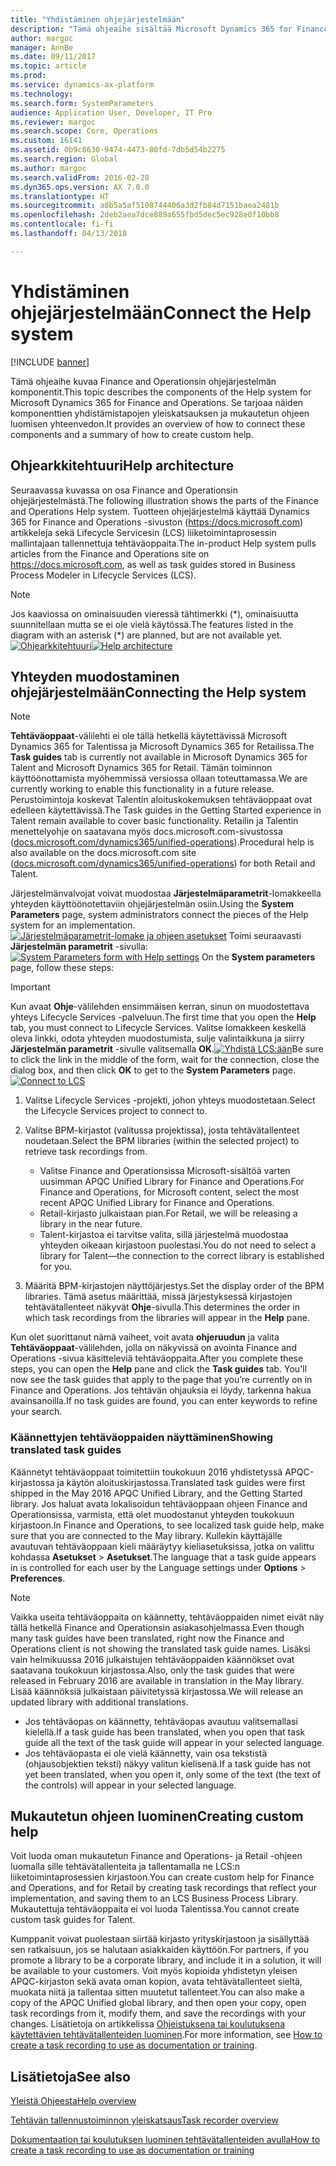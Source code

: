 ```yaml
---
title: "Yhdistäminen ohjejärjestelmään"
description: "Tämä ohjeaihe sisältää Microsoft Dynamics 365 for Finance and Operations -ohjejärjestelmän komponenttien kuvauksen, niiden yhdistämistapojen yleiskatsauksen ja mukautetun ohjeen yhteenvedon."
author: margoc
manager: AnnBe
ms.date: 09/11/2017
ms.topic: article
ms.prod: 
ms.service: dynamics-ax-platform
ms.technology: 
ms.search.form: SystemParameters
audience: Application User, Developer, IT Pro
ms.reviewer: margoc
ms.search.scope: Core, Operations
ms.custom: 16141
ms.assetid: 0b9c8630-9474-4473-80fd-7db5d54b2275
ms.search.region: Global
ms.author: margoc
ms.search.validFrom: 2016-02-28
ms.dyn365.ops.version: AX 7.0.0
ms.translationtype: HT
ms.sourcegitcommit: a8b5a5af5108744406a3d2fb84d7151baea2481b
ms.openlocfilehash: 2deb2aea7dce889a655fbd5dec5ec928e0f10bb8
ms.contentlocale: fi-fi
ms.lasthandoff: 04/13/2018

---
```


# <a name="connect-the-help-system"></a><span data-ttu-id="69b6e-103">Yhdistäminen ohjejärjestelmään</span><span class="sxs-lookup"><span data-stu-id="69b6e-103">Connect the Help system</span></span>

[!INCLUDE [banner](../includes/banner.md)]

<span data-ttu-id="69b6e-104">Tämä ohjeaihe kuvaa Finance and Operationsin ohjejärjestelmän komponentit.</span><span class="sxs-lookup"><span data-stu-id="69b6e-104">This topic describes the components of the Help system for Microsoft Dynamics 365 for Finance and Operations.</span></span> <span data-ttu-id="69b6e-105">Se tarjoaa näiden komponenttien yhdistämistapojen yleiskatsauksen ja mukautetun ohjeen luomisen yhteenvedon.</span><span class="sxs-lookup"><span data-stu-id="69b6e-105">It provides an overview of how to connect these components and a summary of how to create custom help.</span></span> 

## <a name="help-architecture"></a><span data-ttu-id="69b6e-106">Ohjearkkitehtuuri</span><span class="sxs-lookup"><span data-stu-id="69b6e-106">Help architecture</span></span>
<span data-ttu-id="69b6e-107">Seuraavassa kuvassa on osa Finance and Operationsin ohjejärjestelmästä.</span><span class="sxs-lookup"><span data-stu-id="69b6e-107">The following illustration shows the parts of the Finance and Operations Help system.</span></span> <span data-ttu-id="69b6e-108">Tuotteen ohjejärjestelmä käyttää Dynamics 365 for Finance and Operations -sivuston (https://docs.microsoft.com) artikkeleja sekä Lifecycle Servicesin (LCS) liiketoimintaprosessin mallintajaan tallennettuja tehtäväoppaita.</span><span class="sxs-lookup"><span data-stu-id="69b6e-108">The in-product Help system pulls articles from the Finance and Operations site on https://docs.microsoft.com, as well as task guides stored in Business Process Modeler in Lifecycle Services (LCS).</span></span> 
> [!NOTE]
> <span data-ttu-id="69b6e-109">Jos kaaviossa on ominaisuuden vieressä tähtimerkki (\*), ominaisuutta suunnitellaan mutta se ei ole vielä käytössä.</span><span class="sxs-lookup"><span data-stu-id="69b6e-109">The features listed in the diagram with an asterisk (\*) are planned, but are not available yet.</span></span> <span data-ttu-id="69b6e-110">[![Ohjearkkitehtuuri](./media/help-architecture.png)](./media/help-architecture.png)</span><span class="sxs-lookup"><span data-stu-id="69b6e-110">[![Help architecture](./media/help-architecture.png)](./media/help-architecture.png)</span></span>


## <a name="connecting-the-help-system"></a><span data-ttu-id="69b6e-111">Yhteyden muodostaminen ohjejärjestelmään</span><span class="sxs-lookup"><span data-stu-id="69b6e-111">Connecting the Help system</span></span>
> [!NOTE]
> <span data-ttu-id="69b6e-112">**Tehtäväoppaat**-välilehti ei ole tällä hetkellä käytettävissä Microsoft Dynamics 365 for Talentissa ja Microsoft Dynamics 365 for Retailissa.</span><span class="sxs-lookup"><span data-stu-id="69b6e-112">The **Task guides** tab is currently not available in Microsoft Dynamics 365 for Talent and Microsoft Dynamics 365 for Retail.</span></span> <span data-ttu-id="69b6e-113">Tämän toiminnon käyttöönottamista myöhemmissä versiossa ollaan toteuttamassa.</span><span class="sxs-lookup"><span data-stu-id="69b6e-113">We are currently working to enable this functionality in a future release.</span></span> <span data-ttu-id="69b6e-114">Perustoimintoja koskevat Talentin aloituskokemuksen tehtäväoppaat ovat edelleen käytettävissä.</span><span class="sxs-lookup"><span data-stu-id="69b6e-114">The Task guides in the Getting Started experience in Talent remain available to cover basic functionality.</span></span> <span data-ttu-id="69b6e-115">Retailin ja Talentin menettelyohje on saatavana myös docs.microsoft.com-sivustossa ([docs.microsoft.com/dynamics365/unified-operations](../../index.md)).</span><span class="sxs-lookup"><span data-stu-id="69b6e-115">Procedural help is also available on the docs.microsoft.com site ([docs.microsoft.com/dynamics365/unified-operations](../../index.md)) for both Retail and Talent.</span></span>


<span data-ttu-id="69b6e-116">Järjestelmänvalvojat voivat muodostaa **Järjestelmäparametrit**-lomakkeella yhteyden käyttöönotettaviin ohjejärjestelmän osiin.</span><span class="sxs-lookup"><span data-stu-id="69b6e-116">Using the **System Parameters** page, system administrators connect the pieces of the Help system for an implementation.</span></span> <span data-ttu-id="69b6e-117">[![Järjestelmäparametrit-lomake ja ohjeen asetukset](./media/system-parameters_ops-1024x437.png)](./media/system-parameters_ops.png) Toimi seuraavasti **Järjestelmän parametrit** -sivulla:</span><span class="sxs-lookup"><span data-stu-id="69b6e-117">[![System Parameters form with Help settings](./media/system-parameters_ops-1024x437.png)](./media/system-parameters_ops.png) On the **System parameters** page, follow these steps:</span></span>

> [!IMPORTANT]
> <span data-ttu-id="69b6e-118">Kun avaat **Ohje**-välilehden ensimmäisen kerran, sinun on muodostettava yhteys Lifecycle Services -palveluun.</span><span class="sxs-lookup"><span data-stu-id="69b6e-118">The first time that you open the **Help** tab, you must connect to Lifecycle Services.</span></span> <span data-ttu-id="69b6e-119">Valitse lomakkeen keskellä oleva linkki, odota yhteyden muodostumista, sulje valintaikkuna ja siirry **Järjestelmän parametrit** -sivulle valitsemalla **OK**.[![Yhdistä LCS:ään](./media/connect-to-lcs-crop-1024x365.png "Yhdistä LCS:ään")](./media/connect-to-lcs-crop.png)</span><span class="sxs-lookup"><span data-stu-id="69b6e-119">Be sure to click the link in the middle of the form, wait for the connection, close the dialog box, and then click **OK** to get to the **System Parameters** page.[![Connect to LCS](./media/connect-to-lcs-crop-1024x365.png "Connect to LCS")](./media/connect-to-lcs-crop.png)</span></span>

1.  <span data-ttu-id="69b6e-120">Valitse Lifecycle Services -projekti, johon yhteys muodostetaan.</span><span class="sxs-lookup"><span data-stu-id="69b6e-120">Select the Lifecycle Services project to connect to.</span></span>
2.  <span data-ttu-id="69b6e-121">Valitse BPM-kirjastot (valitussa projektissa), josta tehtävätallenteet noudetaan.</span><span class="sxs-lookup"><span data-stu-id="69b6e-121">Select the BPM libraries (within the selected project) to retrieve task recordings from.</span></span>
    - <span data-ttu-id="69b6e-122">Valitse Finance and Operationsissa Microsoft-sisältöä varten uusimman APQC Unified Library for Finance and Operations.</span><span class="sxs-lookup"><span data-stu-id="69b6e-122">For Finance and Operations, for Microsoft content, select the most recent APQC Unified Library for Finance and Operations.</span></span> 
    - <span data-ttu-id="69b6e-123">Retail-kirjasto julkaistaan pian.</span><span class="sxs-lookup"><span data-stu-id="69b6e-123">For Retail, we will be releasing a library in the near future.</span></span> 
    - <span data-ttu-id="69b6e-124">Talent-kirjastoa ei tarvitse valita, sillä järjestelmä muodostaa yhteyden oikeaan kirjastoon puolestasi.</span><span class="sxs-lookup"><span data-stu-id="69b6e-124">You do not need to select a library for Talent—the connection to the correct library is established for you.</span></span> 

3.  <span data-ttu-id="69b6e-125">Määritä BPM-kirjastojen näyttöjärjestys.</span><span class="sxs-lookup"><span data-stu-id="69b6e-125">Set the display order of the BPM libraries.</span></span> <span data-ttu-id="69b6e-126">Tämä asetus määrittää, missä järjestyksessä kirjastojen tehtävätallenteet näkyvät **Ohje**-sivulla.</span><span class="sxs-lookup"><span data-stu-id="69b6e-126">This determines the order in which task recordings from the libraries will appear in the **Help** pane.</span></span>

<span data-ttu-id="69b6e-127">Kun olet suorittanut nämä vaiheet, voit avata **ohjeruudun** ja valita **Tehtäväoppaat**-välilehden, jolla on näkyvissä on avointa Finance and Operations -sivua käsitteleviä tehtäväoppaita.</span><span class="sxs-lookup"><span data-stu-id="69b6e-127">After you complete these steps, you can open the **Help** pane and click the **Task guides** tab. You'll now see the task guides that apply to the page that you’re currently on in Finance and Operations.</span></span> <span data-ttu-id="69b6e-128">Jos tehtävän ohjauksia ei löydy, tarkenna hakua avainsanoilla.</span><span class="sxs-lookup"><span data-stu-id="69b6e-128">If no task guides are found, you can enter keywords to refine your search.</span></span>

### <a name="showing-translated-task-guides"></a><span data-ttu-id="69b6e-129">Käännettyjen tehtäväoppaiden näyttäminen</span><span class="sxs-lookup"><span data-stu-id="69b6e-129">Showing translated task guides</span></span>

<span data-ttu-id="69b6e-130">Käännetyt tehtäväoppaat toimitettiin toukokuun 2016 yhdistetyssä APQC-kirjastossa ja käytön aloituskirjastossa.</span><span class="sxs-lookup"><span data-stu-id="69b6e-130">Translated task guides were first shipped in the May 2016 APQC Unified Library, and the Getting Started library.</span></span> <span data-ttu-id="69b6e-131">Jos haluat avata lokalisoidun tehtäväoppaan ohjeen Finance and Operationsissa, varmista, että olet muodostanut yhteyden toukokuun kirjastoon.</span><span class="sxs-lookup"><span data-stu-id="69b6e-131">In Finance and Operations, to see localized task guide help, make sure that you are connected to the May library.</span></span> <span data-ttu-id="69b6e-132">Kullekin käyttäjälle avautuvan tehtäväoppaan kieli määräytyy kieliasetuksissa, jotka on valittu kohdassa **Asetukset** &gt; **Asetukset**.</span><span class="sxs-lookup"><span data-stu-id="69b6e-132">The language that a task guide appears in is controlled for each user by the Language settings under **Options** &gt; **Preferences**.</span></span> 

> [!NOTE]
> <span data-ttu-id="69b6e-133">Vaikka useita tehtäväoppaita on käännetty, tehtäväoppaiden nimet eivät näy tällä hetkellä Finance and Operationsin asiakasohjelmassa.</span><span class="sxs-lookup"><span data-stu-id="69b6e-133">Even though many task guides have been translated, right now the Finance and Operations client is not showing the translated task guide names.</span></span> <span data-ttu-id="69b6e-134">Lisäksi vain helmikuussa 2016 julkaistujen tehtäväoppaiden käännökset ovat saatavana toukokuun kirjastossa.</span><span class="sxs-lookup"><span data-stu-id="69b6e-134">Also, only the task guides that were released in February 2016 are available in translation in the May library.</span></span> <span data-ttu-id="69b6e-135">Lisää käännöksiä julkaistaan päivitetyssä kirjastossa.</span><span class="sxs-lookup"><span data-stu-id="69b6e-135">We will release an updated library with additional translations.</span></span>
> -   <span data-ttu-id="69b6e-136">Jos tehtäväopas on käännetty, tehtäväopas avautuu valitsemallasi kielellä.</span><span class="sxs-lookup"><span data-stu-id="69b6e-136">If a task guide has been translated, when you open that task guide all the text of the task guide will appear in your selected language.</span></span>
> -   <span data-ttu-id="69b6e-137">Jos tehtäväopasta ei ole vielä käännetty, vain osa tekstistä (ohjausobjektien teksti) näkyy valitun kielisenä.</span><span class="sxs-lookup"><span data-stu-id="69b6e-137">If a task guide has not yet been translated, when you open it, only some of the text (the text of the controls) will appear in your selected language.</span></span>

## <a name="creating-custom-help"></a><span data-ttu-id="69b6e-138">Mukautetun ohjeen luominen</span><span class="sxs-lookup"><span data-stu-id="69b6e-138">Creating custom help</span></span>
<span data-ttu-id="69b6e-139">Voit luoda oman mukautetun Finance and Operations- ja Retail -ohjeen luomalla sille tehtävätallenteita ja tallentamalla ne LCS:n liiketoimintaprosessien kirjastoon.</span><span class="sxs-lookup"><span data-stu-id="69b6e-139">You can create custom help for Finance and Operations, and for Retail by creating task recordings that reflect your implementation, and saving them to an LCS Business Process Library.</span></span> <span data-ttu-id="69b6e-140">Mukautettuja tehtäväoppaita ei voi luoda Talentissa.</span><span class="sxs-lookup"><span data-stu-id="69b6e-140">You cannot create custom task guides for Talent.</span></span> 

<span data-ttu-id="69b6e-141">Kumppanit voivat puolestaan siirtää kirjasto yrityskirjastoon ja sisällyttää sen ratkaisuun, jos se halutaan asiakkaiden käyttöön.</span><span class="sxs-lookup"><span data-stu-id="69b6e-141">For partners, if you promote a library to be a corporate library, and include it in a solution, it will be available to your customers.</span></span> <span data-ttu-id="69b6e-142">Voit myös kopioida yhdistetyn yleisen APQC-kirjaston sekä avata oman kopion, avata tehtävätallenteet sieltä, muokata niitä ja tallentaa sitten muutetut tallenteet.</span><span class="sxs-lookup"><span data-stu-id="69b6e-142">You can also make a copy of the APQC Unified global library, and then open your copy, open task recordings from it, modify them, and save the recordings with your changes.</span></span> <span data-ttu-id="69b6e-143">Lisätietoja on artikkelissa [Ohjeistuksena tai koulutuksena käytettävien tehtävätallenteiden luominen](../../dev-itpro/user-interface/task-recorder.md).</span><span class="sxs-lookup"><span data-stu-id="69b6e-143">For more information, see [How to create a task recording to use as documentation or training](../../dev-itpro/user-interface/task-recorder.md).</span></span>

<a name="see-also"></a><span data-ttu-id="69b6e-144">Lisätietoja</span><span class="sxs-lookup"><span data-stu-id="69b6e-144">See also</span></span>
--------

[<span data-ttu-id="69b6e-145">Yleistä Ohjeesta</span><span class="sxs-lookup"><span data-stu-id="69b6e-145">Help overview</span></span>](help-overview.md)

[<span data-ttu-id="69b6e-146">Tehtävän tallennustoiminnon yleiskatsaus</span><span class="sxs-lookup"><span data-stu-id="69b6e-146">Task recorder overview</span></span>](../../dev-itpro/user-interface/task-recorder.md)

[<span data-ttu-id="69b6e-147">Dokumentaation tai koulutuksen luominen tehtävätallenteiden avulla</span><span class="sxs-lookup"><span data-stu-id="69b6e-147">How to create a task recording to use as documentation or training</span></span>](../../dev-itpro/user-interface/task-recorder-training-docs.md)





